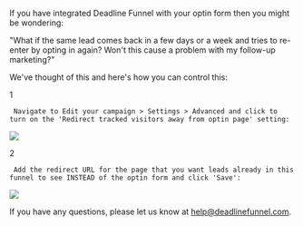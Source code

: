If you have integrated Deadline Funnel with your optin form then you might be
wondering:

"What if the same lead comes back in a few days or a week and tries to re-enter by opting in again? Won't this cause a problem with my follow-up
marketing?"

We've thought of this and here's how you can control this:

1

     Navigate to Edit your campaign > Settings > Advanced and click to turn on the 'Redirect tracked visitors away from optin page' setting: 

![](https://d33v4339jhl8k0.cloudfront.net/docs/assets/53974d6ce4b0c76107b109d1/images/5a85ce160428634376d02c5e/file-oq6QMkuQyt.png)

2

     Add the redirect URL for the page that you want leads already in this funnel to see INSTEAD of the optin form and click 'Save': 

![](https://d33v4339jhl8k0.cloudfront.net/docs/assets/53974d6ce4b0c76107b109d1/images/5a85ce5d2c7d3a4a41992986/file-cUAUfuIFRx.png)

If you have any questions, please let us know at
[help@deadlinefunnel.com](mailto:mailto:help@deadlinefunnel.com).

